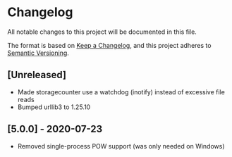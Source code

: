 # Changelog

All notable changes to this project will be documented in this file.

The format is based on [Keep a Changelog](https://keepachangelog.com/en/1.0.0/),
and this project adheres to [Semantic Versioning](https://semver.org/spec/v2.0.0.html).

## [Unreleased]

* Made storagecounter use a watchdog (inotify) instead of excessive file reads
* Bumped urllib3 to 1.25.10

## [5.0.0] - 2020-07-23

- Removed single-process POW support (was only needed on Windows)

